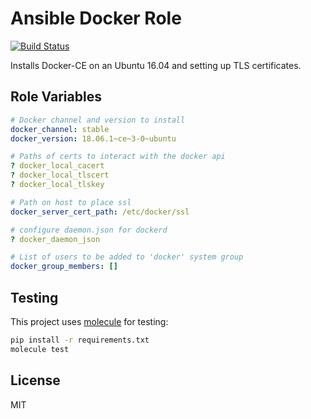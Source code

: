 # Ansible Docker Role

[![Build Status](https://travis-ci.org/thomasjpfan/ansible-docker-role.svg?branch=master)](https://travis-ci.org/thomasjpfan/ansible-docker-role)

Installs Docker-CE on an Ubuntu 16.04 and setting up TLS certificates.

## Role Variables

```yaml
# Docker channel and version to install
docker_channel: stable
docker_version: 18.06.1~ce~3-0~ubuntu

# Paths of certs to interact with the docker api
? docker_local_cacert
? docker_local_tlscert
? docker_local_tlskey

# Path on host to place ssl
docker_server_cert_path: /etc/docker/ssl

# configure daemon.json for dockerd
? docker_daemon_json

# List of users to be added to 'docker' system group
docker_group_members: []
```

## Testing

This project uses [molecule](https://molecule.readthedocs.io) for testing:

```bash
pip install -r requirements.txt
molecule test
```

## License

MIT

